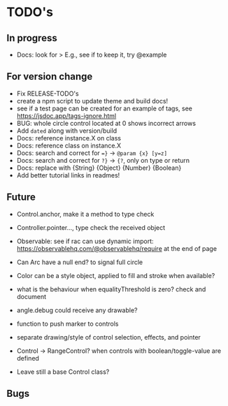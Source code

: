 TODO's
======


In progress
-----------
+ Docs: look for > E.g., see if to keep it, try @example



For version change
------------------
+ Fix RELEASE-TODO's
+ create a npm script to update theme and build docs!
+ see if a test page can be created for an example of tags, see https://jsdoc.app/tags-ignore.html
+ BUG: whole circle control located at 0 shows incorrect arrows
+ Add `dated` along with version/build
+ Docs: reference instance.X on class
+ Docs: reference class on instance.X
+ Docs: search and correct for `=}` -> `@param {x} [y=z]`
+ Docs: search and correct for `?}` -> `{?`, only on type or return
+ Docs: replace with {String} {Object} {Number} {Boolean}
+ Add better tutorial links in readmes!



Future
------
+ Control.anchor, make it a method to type check
+ Controller.pointer..., type check the received object

+ Observable: see if rac can use dynamic import: https://observablehq.com/@observablehq/require at the end of page

+ Can Arc have a null end? to signal full circle

+ Color can be a style object, applied to fill and stroke when available?

+ what is the behaviour when equalityThreshold is zero? check and document

+ angle.debug could receive any drawable?

+ function to push marker to controls

+ separate drawing/style of control selection, effects, and pointer

+ Control -> RangeControl? when controls with boolean/toggle-value are defined
+ Leave still a base Control class?


Bugs
----

